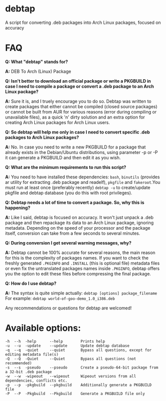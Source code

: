 debtap
======

A script for converting .deb packages into Arch Linux packages, focused on accuracy

# FAQ

**Q: What "debtap" stands for?**

**A:** DEB To Arch (Linux) Package

**Q: Isn't better to download an official package or write a PKGBUILD in case I need to compile a package or convert a .deb package to an Arch Linux package?**

**A:** Sure it is, and I truely encourage you to do so. Debtap was written to create packages that either cannot be compiled (closed source packages) or cannot be built from AUR for various reasons (error during compiling or unavailable files), as a quick 'n' dirty solution and an extra option for creating Arch Linux packages for Arch Linux users.

**Q: So debtap will help me only in case I need to convert specific .deb packages to Arch Linux packages?**

**A:** No. In case you need to write a new PKGBUILD for a package that already exists in the Debian/Ubuntu distributions, using parameter -p or -P it can generate a PKGBUILD and then edit it as you wish.

**Q: What are the minimum requirements to run this script?**

**A:** You need to have installed these dependencies: `bash`, `binutils` (provides ar utility for extracting .deb package and readelf), `pkgfile` and `fakeroot`.You must run at least once (preferably recently) `debtap -u` to create/update pkgfile and debtap database (you do this with root privileges).

**Q: Debtap needs a lot of time to convert a package. So, why this is happening?**

**A:** Like I said, debtap is focused on accuracy. It won't just unpack a .deb package and then repackage its data to an Arch Linux package, ignoring metadata. Depending on the speed of your processor and the package itself, conversion can take from a few seconds to several minutes.

**Q: During conversion I get several warning messages, why?**

**A:** Debtap cannot be 100% accurate for several reasons,  the main reason for this is the complexity of packages names. If you want to check the freshly generated `.PKGINFO` and `.INSTALL` (this is optional file) metadata files or even fix the untranslated packages names inside `.PKGINFO`, debtap offers you the option to edit these files before compressing the final package.

**Q: How do I use debtap?**

**A:** The syntax is quite simple actually: `debtap [options] package_filename`
For example: `debtap world-of-goo-demo_1.0_i386.deb`

Any recommendations or questions for debtap are welcomed!

Available options:
==================

    -h  --h  -help      --help        Prints help
    -u  --u  -update    --update      Update debtap database
    -q  --q  -quiet     --quiet       Bypass all questions, except for editing metadata file(s)
    -Q  --Q  -Quiet     --Quiet       Bypass all questions (not recommended)
    -s  --s  -pseudo    --pseudo      Create a pseudo-64-bit package from a 32-bit .deb package
    -w  --w  -wipeout   --wipeout     Wipeout versions from all dependencies, conflicts etc.
    -p  --p  -pkgbuild  --pkgbuild    Additionally generate a PKGBUILD file
    -P  --P  -Pkgbuild  --Pkgbuild    Generate a PKGBUILD file only
